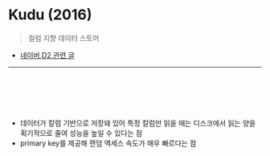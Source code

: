# Kudu (2016)
> 컬럼 지향 데이터 스토어
* [네이버 D2 관련 글](https://d2.naver.com/helloworld/9099561)

<hr>
<br>


## 
####

<br>

###
* 데이터가 칼럼 기반으로 저장돼 있어 특정 칼럼만 읽을 때는 디스크에서 읽는 양을 획기적으로 줄여 성능을 높일 수 있다는 점
* primary key를 제공해 랜덤 액세스 속도가 매우 빠르다는 점

<br>
